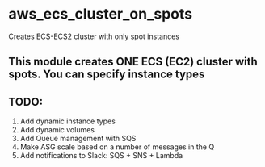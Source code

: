 # aws_ecs_cluster_on_spots
Creates ECS-ECS2 cluster with only spot instances

## This module creates ONE ECS (EC2) cluster with spots. You can specify instance types ###############

## TODO:
1. Add dynamic instance types
2. Add dynamic volumes
3. Add Queue management with SQS
4. Make ASG scale based on a number of messages in the Q
5. Add notifications to Slack: SQS + SNS + Lambda
